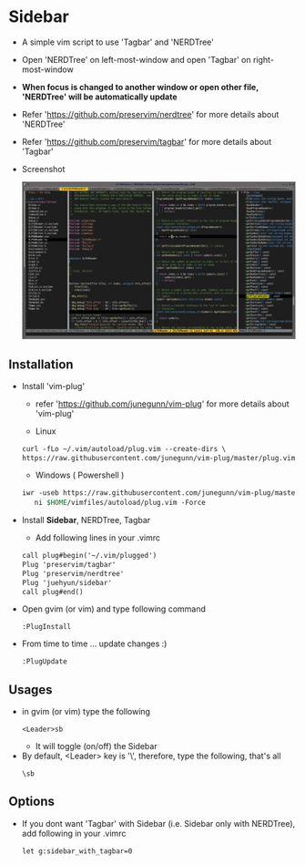 # Sidebar

 - A simple vim script to use 'Tagbar' and 'NERDTree'
 - Open 'NERDTree' on left-most-window and open 'Tagbar' on right-most-window
 - **When focus is changed to another window or open other file, 'NERDTree' will be automatically update**

 - Refer 'https://github.com/preservim/nerdtree' for more details about 'NERDTree'
 - Refer 'https://github.com/preservim/tagbar' for more details about 'Tagbar'

 - Screenshot

	![Sidebar](sidebar_screenshot.png)

## Installation

- Install 'vim-plug' 
	- refer 'https://github.com/junegunn/vim-plug' for more details about 'vim-plug'

	- Linux
	```
	curl -fLo ~/.vim/autoload/plug.vim --create-dirs \
	https://raw.githubusercontent.com/junegunn/vim-plug/master/plug.vim
	```

	- Windows ( Powershell )
	```csh
	iwr -useb https://raw.githubusercontent.com/junegunn/vim-plug/master/plug.vim |`
	   ni $HOME/vimfiles/autoload/plug.vim -Force
	```
- Install **Sidebar**, NERDTree, Tagbar

	- Add following lines in your .vimrc

	```
	call plug#begin('~/.vim/plugged')
	Plug 'preservim/tagbar'
	Plug 'preservim/nerdtree'
	Plug 'juehyun/sidebar'
	call plug#end()
	```

 - Open gvim (or vim) and type following command
	```
	:PlugInstall
	```

 - From time to time ... update changes :)
	```
	:PlugUpdate
	```

## Usages
- in gvim (or vim) type the following	
	```
	<Leader>sb
	```
	- It will toggle (on/off) the Sidebar
- By default, \<Leader\> key is '\\', therefore, type the following, that's all
	```
	\sb
	```

## Options
- If you dont want 'Tagbar' with Sidebar (i.e. Sidebar only with NERDTree), add following in your .vimrc
	```
 	let g:sidebar_with_tagbar=0
	```
